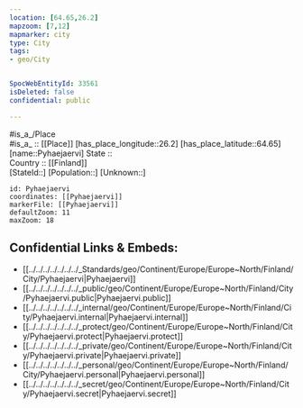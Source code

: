 ```yaml
---
location: [64.65,26.2] 
mapzoom: [7,12] 
mapmarker: city 
type: City
tags:
- geo/City


SpocWebEntityId: 33561
isDeleted: false
confidential: public

---
```

#is_a_/Place  
#is_a_ :: [[Place]] 
[has_place_longitude::26.2] 
[has_place_latitude::64.65] 
[name::Pyhaejaervi] 
State ::  
Country :: [[Finland]]  
[StateId::] 
[Population::] 
[Unknown::] 


```leaflet
id: Pyhaejaervi
coordinates: [[Pyhaejaervi]] 
markerFile: [[Pyhaejaervi]] 
defaultZoom: 11 
maxZoom: 18
```


## Confidential Links & Embeds: 
- [[../../../../../../../_Standards/geo/Continent/Europe/Europe~North/Finland/City/Pyhaejaervi|Pyhaejaervi]] 
- [[../../../../../../../_public/geo/Continent/Europe/Europe~North/Finland/City/Pyhaejaervi.public|Pyhaejaervi.public]] 
- [[../../../../../../../_internal/geo/Continent/Europe/Europe~North/Finland/City/Pyhaejaervi.internal|Pyhaejaervi.internal]] 
- [[../../../../../../../_protect/geo/Continent/Europe/Europe~North/Finland/City/Pyhaejaervi.protect|Pyhaejaervi.protect]] 
- [[../../../../../../../_private/geo/Continent/Europe/Europe~North/Finland/City/Pyhaejaervi.private|Pyhaejaervi.private]] 
- [[../../../../../../../_personal/geo/Continent/Europe/Europe~North/Finland/City/Pyhaejaervi.personal|Pyhaejaervi.personal]] 
- [[../../../../../../../_secret/geo/Continent/Europe/Europe~North/Finland/City/Pyhaejaervi.secret|Pyhaejaervi.secret]] 
